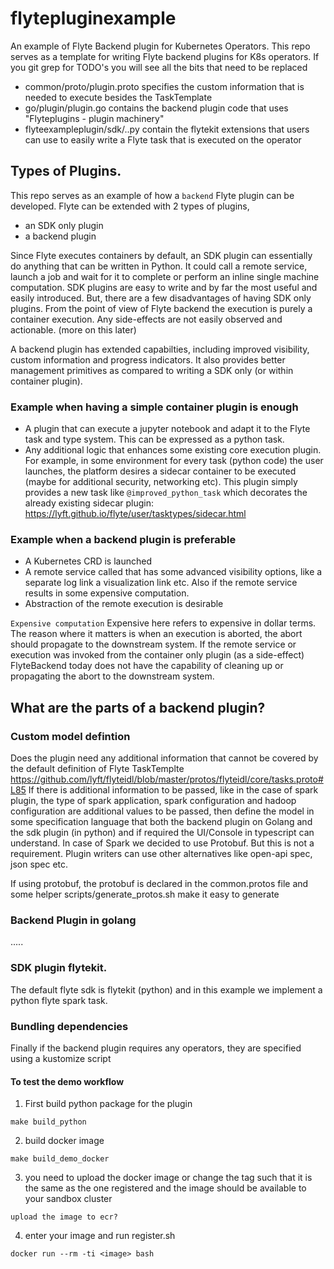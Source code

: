 # flytepluginexample
An example of Flyte Backend plugin for Kubernetes Operators. This repo serves as a template for writing Flyte backend plugins for K8s operators. If you git grep for TODO's you will see all the bits that need to be replaced

- common/proto/plugin.proto specifies the custom information that is needed to execute besides the TaskTemplate
- go/plugin/plugin.go contains the backend plugin code that uses "Flyteplugins - plugin machinery"
- flyteexampleplugin/sdk/..py contain the flytekit extensions that users can use to easily write a Flyte task that is executed on the operator


## Types of Plugins.
This repo serves as an example of how a `backend` Flyte plugin can be developed. Flyte can be extended with 2 types of plugins,
 - an SDK only plugin
 - a backend plugin

Since Flyte executes containers by default, an SDK plugin can essentially do anything that can be written in Python. It could call a remote service, launch a job and wait for it to complete or perform
an inline single machine computation. SDK plugins are easy to write and by far the most useful and easily introduced. But, there are a few disadvantages of having SDK only plugins. From the point of
view of Flyte backend the execution is purely a container execution. Any side-effects are not easily observed and actionable. (more on this later)

A backend plugin has extended capabilties, including improved visibility, custom information and progress indicators. It also provides better management primitives as compared to writing a SDK only (or within container plugin). 

### Example when having a simple container plugin is enough
 - A plugin that can execute a jupyter notebook and adapt it to the Flyte task and type system. This can be expressed as a python task.
 - Any additional logic that enhances some existing core execution plugin. For example, in some environment for every task (python code) the user launches, the platform desires a sidecar container to
   be executed (maybe for additional security, networking etc). This plugin simply provides a new task like `@improved_python_task` which decorates the already existing sidecar plugin: https://lyft.github.io/flyte/user/tasktypes/sidecar.html

### Example when a backend plugin is preferable
 - A Kubernetes CRD is launched
 - A remote service called that has some advanced visibility options, like a separate log link a visualization link etc. Also if the remote service results in some expensive computation.
 - Abstraction of the remote execution is desirable

`Expensive computation` Expensive here refers to expensive in dollar terms. The reason where it matters is when an execution is aborted, the abort should propagate to the downstream system. If the
remote service or execution was invoked from the container only plugin (as a side-effect) FlyteBackend today does not have the capability of cleaning up or propagating the abort to the downstream
system.


## What are the parts of a backend plugin?

### Custom model defintion
 Does the plugin need any additional information that cannot be covered by the default definition of Flyte TaskTemplte https://github.com/lyft/flyteidl/blob/master/protos/flyteidl/core/tasks.proto#L85
If there is additional information to be passed, like in the case of spark plugin, the type of spark application, spark configuration and hadoop configuration are additional values to be passed, then
define the model in some specification language that both the backend plugin on Golang and the sdk plugin (in python) and if required the UI/Console in typescript can understand.
In case of Spark we decided to use Protobuf. But this is not a requirement. Plugin writers can use other alternatives like open-api spec, json spec etc.

If using protobuf, the protobuf is declared in the common.protos file and some helper scripts/generate_protos.sh make it easy to generate

### Backend Plugin in golang
.....


### SDK plugin flytekit.
The default flyte sdk is flytekit (python) and in this example we implement a python flyte spark task.


### Bundling dependencies
Finally if the backend plugin requires any operators, they are specified using a kustomize script


#### To test the demo workflow
1. First build python package for the plugin
```
make build_python
```

2. build docker image
```
make build_demo_docker
```
3. you need to upload the docker image or change the tag such that it is the same as the one registered and the image should be available to your sandbox cluster
```
upload the image to ecr?
```
4. enter your image and run register.sh
```
docker run --rm -ti <image> bash
```
